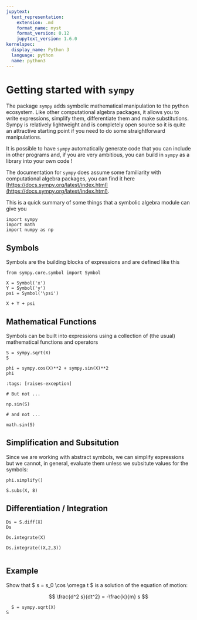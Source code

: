 ```yaml
---
jupytext:
  text_representation:
    extension: .md
    format_name: myst
    format_version: 0.12
    jupytext_version: 1.6.0
kernelspec:
  display_name: Python 3
  language: python
  name: python3
---
```


# Getting started with `sympy`

The package `sympy` adds symbolic mathematical manipulation to the python ecosystem. Like other computational 
algebra packages, it allows you to write expressions, simplify them, differentiate them and make substitutions.
Sympy is relatively lightweight and is completely open source so it is quite an attractive starting point if you 
need to do some straightforward manipulations. 

It is possible to have `sympy` automatically generate code that you can include in other programs and, if you
are very ambitious, you can build in `sympy` as a library into your own code !

The documentation for `sympy` does assume some familiarity with computational algebra packages, you can
find it here [https://docs.sympy.org/latest/index.html](https://docs.sympy.org/latest/index.html). 

This is a quick summary of some things that a symbolic algebra module can give you

```{code-cell} ipython3
import sympy
import math
import numpy as np
```

## Symbols

Symbols are the building blocks of expressions and are defined like this

```{code-cell} ipython3
from sympy.core.symbol import Symbol

X = Symbol('x')
Y = Symbol('y')
psi = Symbol('\psi')

X + Y + psi
```

## Mathematical Functions

Symbols can be built into expressions using a collection of (the usual) mathematical functions and operators

```{code-cell} ipython3
S = sympy.sqrt(X)
S
```

```{code-cell} ipython3
phi = sympy.cos(X)**2 + sympy.sin(X)**2
phi
```

```{code-cell} ipython3
:tags: [raises-exception]

# But not ...

np.sin(S)
```

```{code-cell} ipython3
# and not ...

math.sin(S)
```

## Simplification and Subsitution

Since we are working with abstract symbols, we can simplify expressions but we cannot, in general, evaluate them 
unless we subsitute values for the symbols:

```{code-cell} ipython3
phi.simplify()
```

```{code-cell} ipython3
S.subs(X, 8)
```

## Differentiation / Integration

```{code-cell} ipython3
Ds = S.diff(X)
Ds
```

```{code-cell} ipython3
Ds.integrate(X)
```

```{code-cell} ipython3
Ds.integrate((X,2,3))
```

```{code-cell} ipython3

```

## Example

Show that $ s = s_0 \cos \omega t $ is a solution of the equation of motion:

$$ \frac{d^2 s}{dt^2} = -\frac{k}{m} s $$

```{code-cell} ipython3
  S = sympy.sqrt(X)
S

```

